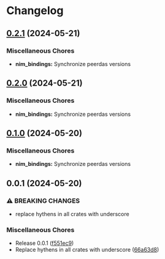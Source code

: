 # Changelog

## [0.2.1](https://github.com/crate-crypto/peerdas-kzg/compare/nim_bindings-v0.2.0...nim_bindings-v0.2.1) (2024-05-21)


### Miscellaneous Chores

* **nim_bindings:** Synchronize peerdas versions

## [0.2.0](https://github.com/crate-crypto/peerdas-kzg/compare/nim_bindings-v0.1.0...nim_bindings-v0.2.0) (2024-05-21)


### Miscellaneous Chores

* **nim_bindings:** Synchronize peerdas versions

## [0.1.0](https://github.com/crate-crypto/peerdas-kzg/compare/nim_bindings-v0.0.1...nim_bindings-v0.1.0) (2024-05-20)


### Miscellaneous Chores

* **nim_bindings:** Synchronize peerdas versions

## 0.0.1 (2024-05-20)


### ⚠ BREAKING CHANGES

* replace hythens in all crates with underscore

### Miscellaneous Chores

* Release 0.0.1 ([f551ec9](https://github.com/crate-crypto/peerdas-kzg/commit/f551ec9f7c045dfa06024ee223067d3cc05ec169))
* Replace hythens in all crates with underscore ([66a63d8](https://github.com/crate-crypto/peerdas-kzg/commit/66a63d839ac475f79ae19c4cd340f9987f431b30))
